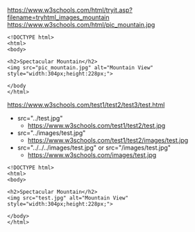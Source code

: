 https://www.w3schools.com/html/tryit.asp?filename=tryhtml_images_mountain
https://www.w3schools.com/html/pic_mountain.jpg


```
<!DOCTYPE html>
<html>
<body>

<h2>Spectacular Mountain</h2>
<img src="pic_mountain.jpg" alt="Mountain View" style="width:304px;height:228px;">

</body
</html>
```

https://www.w3schools.com/test1/test2/test3/test.html

* src="../test.jpg"
  * https://www.w3schools.com/test1/test2/test.jpg
* src="../images/test.jpg"
  * https://www.w3schools.com/test1/test2/images/test.jpg
* src="../../../images/test.jpg"     or     src="/images/test.jpg"
  * https://www.w3schools.com/images/test.jpg


```
<!DOCTYPE html>
<html>
<body>

<h2>Spectacular Mountain</h2>
<img src="test.jpg" alt="Mountain View" style="width:304px;height:228px;">

</body>
</html>
```



